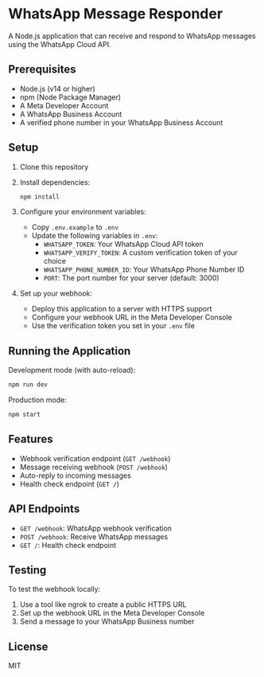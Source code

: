 # WhatsApp Message Responder

A Node.js application that can receive and respond to WhatsApp messages using the WhatsApp Cloud API.

## Prerequisites

- Node.js (v14 or higher)
- npm (Node Package Manager)
- A Meta Developer Account
- A WhatsApp Business Account
- A verified phone number in your WhatsApp Business Account

## Setup

1. Clone this repository
2. Install dependencies:

   ```bash
   npm install
   ```

3. Configure your environment variables:

   - Copy `.env.example` to `.env`
   - Update the following variables in `.env`:
     - `WHATSAPP_TOKEN`: Your WhatsApp Cloud API token
     - `WHATSAPP_VERIFY_TOKEN`: A custom verification token of your choice
     - `WHATSAPP_PHONE_NUMBER_ID`: Your WhatsApp Phone Number ID
     - `PORT`: The port number for your server (default: 3000)

4. Set up your webhook:
   - Deploy this application to a server with HTTPS support
   - Configure your webhook URL in the Meta Developer Console
   - Use the verification token you set in your `.env` file

## Running the Application

Development mode (with auto-reload):

```bash
npm run dev
```

Production mode:

```bash
npm start
```

## Features

- Webhook verification endpoint (`GET /webhook`)
- Message receiving webhook (`POST /webhook`)
- Auto-reply to incoming messages
- Health check endpoint (`GET /`)

## API Endpoints

- `GET /webhook`: WhatsApp webhook verification
- `POST /webhook`: Receive WhatsApp messages
- `GET /`: Health check endpoint

## Testing

To test the webhook locally:

1. Use a tool like ngrok to create a public HTTPS URL
2. Set up the webhook URL in the Meta Developer Console
3. Send a message to your WhatsApp Business number

## License

MIT
